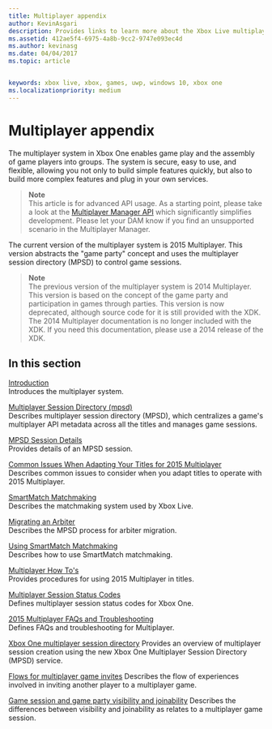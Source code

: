 ```yaml
---
title: Multiplayer appendix
author: KevinAsgari
description: Provides links to learn more about the Xbox Live multiplayer 2015 service.
ms.assetid: 412ae5f4-6975-4a8b-9cc2-9747e093ec4d
ms.author: kevinasg
ms.date: 04/04/2017
ms.topic: article


keywords: xbox live, xbox, games, uwp, windows 10, xbox one
ms.localizationpriority: medium
---
```


# Multiplayer appendix

The multiplayer system in Xbox One enables game play and the assembly of game players into groups. The system is secure, easy to use, and flexible, allowing you not only to build simple features quickly, but also to build more complex features and plug in your own services.

> **Note**  
This article is for advanced API usage.  As a starting point, please take a look at the [Multiplayer Manager API](../multiplayer-manager.md) which significantly simplifies development.  Please let your DAM know if you find an unsupported scenario in the Multiplayer Manager.

The current version of the multiplayer system is 2015 Multiplayer. This version abstracts the "game party" concept and uses the multiplayer session directory (MPSD) to control game sessions.

> **Note**  
The previous version of the multiplayer system is 2014 Multiplayer. This version is based on the concept of the game party and participation in games through parties. This version is now deprecated, although source code for it is still provided with the XDK. The 2014 Multiplayer documentation is no longer included with the XDK. If you need this documentation, please use a 2014 release of the XDK.


## In this section

[Introduction](introduction-to-the-multiplayer-system.md)  
Introduces the multiplayer system.

[Multiplayer Session Directory (mpsd)](multiplayer-session-directory.md)  
Describes multiplayer session directory (MPSD), which centralizes a game's multiplayer API metadata across all the titles and manages game sessions.

[MPSD Session Details](mpsd-session-details.md)  
Provides details of an MPSD session.

[Common Issues When Adapting Your Titles for 2015 Multiplayer](common-issues-when-adapting-multiplayer.md)  
Describes common issues to consider when you adapt titles to operate with 2015 Multiplayer.

[SmartMatch Matchmaking](smartmatch-matchmaking.md)  
Describes the matchmaking system used by Xbox Live.

[Migrating an Arbiter](migrating-an-arbiter.md)  
Describes the MPSD process for arbiter migration.

[Using SmartMatch Matchmaking](using-smartmatch-matchmaking.md)  
Describes how to use SmartMatch matchmaking.

[Multiplayer How To's](multiplayer-how-tos.md)  
Provides procedures for using 2015 Multiplayer in titles.

[Multiplayer Session Status Codes](multiplayer-session-status-codes.md)  
Defines multiplayer session status codes for Xbox One.

[2015 Multiplayer FAQs and Troubleshooting](multiplayer-2015-faq.md)  
Defines FAQs and troubleshooting for Multiplayer.

[Xbox One multiplayer session directory](xbox-one-multiplayer-session-directory.md)
Provides an overview of multiplayer session creation using the new Xbox One Multiplayer Session Directory (MPSD) service.

[Flows for multiplayer game invites](flows-for-multiplayer-game-invites.md)
Describes the flow of experiences involved in inviting another player to a multiplayer game.

[Game session and game party visibility and joinability](game-session-and-game-party-visibility-and-joinability.md)
Describes the differences between visibility and joinability as relates to a multiplayer game session.
